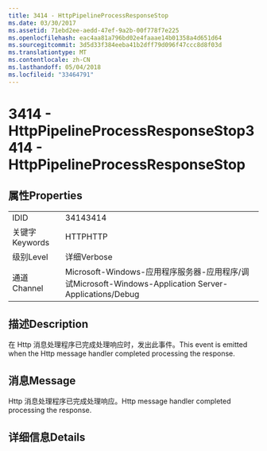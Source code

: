 ```yaml
---
title: 3414 - HttpPipelineProcessResponseStop
ms.date: 03/30/2017
ms.assetid: 71ebd2ee-aedd-47ef-9a2b-00f778f7e225
ms.openlocfilehash: eac4aa81a796bd02e4faaae14b01358a4d651d64
ms.sourcegitcommit: 3d5d33f384eeba41b2dff79d096f47ccc8d8f03d
ms.translationtype: MT
ms.contentlocale: zh-CN
ms.lasthandoff: 05/04/2018
ms.locfileid: "33464791"
---
```

# <a name="3414---httppipelineprocessresponsestop"></a><span data-ttu-id="bae6c-102">3414 - HttpPipelineProcessResponseStop</span><span class="sxs-lookup"><span data-stu-id="bae6c-102">3414 - HttpPipelineProcessResponseStop</span></span>
## <a name="properties"></a><span data-ttu-id="bae6c-103">属性</span><span class="sxs-lookup"><span data-stu-id="bae6c-103">Properties</span></span>  
  
|||  
|-|-|  
|<span data-ttu-id="bae6c-104">ID</span><span class="sxs-lookup"><span data-stu-id="bae6c-104">ID</span></span>|<span data-ttu-id="bae6c-105">3414</span><span class="sxs-lookup"><span data-stu-id="bae6c-105">3414</span></span>|  
|<span data-ttu-id="bae6c-106">关键字</span><span class="sxs-lookup"><span data-stu-id="bae6c-106">Keywords</span></span>|<span data-ttu-id="bae6c-107">HTTP</span><span class="sxs-lookup"><span data-stu-id="bae6c-107">HTTP</span></span>|  
|<span data-ttu-id="bae6c-108">级别</span><span class="sxs-lookup"><span data-stu-id="bae6c-108">Level</span></span>|<span data-ttu-id="bae6c-109">详细</span><span class="sxs-lookup"><span data-stu-id="bae6c-109">Verbose</span></span>|  
|<span data-ttu-id="bae6c-110">通道</span><span class="sxs-lookup"><span data-stu-id="bae6c-110">Channel</span></span>|<span data-ttu-id="bae6c-111">Microsoft-Windows-应用程序服务器-应用程序/调试</span><span class="sxs-lookup"><span data-stu-id="bae6c-111">Microsoft-Windows-Application Server-Applications/Debug</span></span>|  
  
## <a name="description"></a><span data-ttu-id="bae6c-112">描述</span><span class="sxs-lookup"><span data-stu-id="bae6c-112">Description</span></span>  
 <span data-ttu-id="bae6c-113">在 Http 消息处理程序已完成处理响应时，发出此事件。</span><span class="sxs-lookup"><span data-stu-id="bae6c-113">This event is emitted when the Http message handler completed processing the response.</span></span>  
  
## <a name="message"></a><span data-ttu-id="bae6c-114">消息</span><span class="sxs-lookup"><span data-stu-id="bae6c-114">Message</span></span>  
 <span data-ttu-id="bae6c-115">Http 消息处理程序已完成处理响应。</span><span class="sxs-lookup"><span data-stu-id="bae6c-115">Http message handler completed processing the response.</span></span>  
  
## <a name="details"></a><span data-ttu-id="bae6c-116">详细信息</span><span class="sxs-lookup"><span data-stu-id="bae6c-116">Details</span></span>
